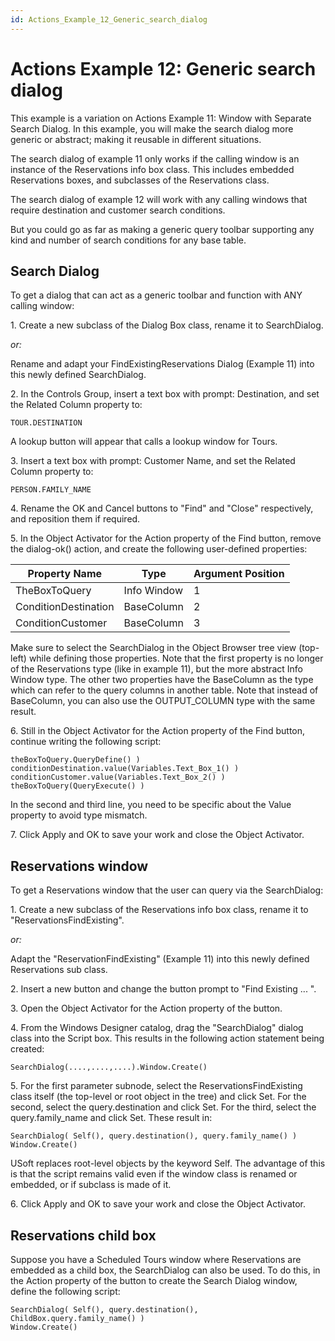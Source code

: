 ```yaml
---
id: Actions_Example_12_Generic_search_dialog
---
```


# Actions Example 12: Generic search dialog

This example is a variation on Actions Example 11: Window with Separate Search Dialog. In this example, you will make the search dialog more generic or abstract; making it reusable in different situations.

The search dialog of example 11 only works if the calling window is an instance of the Reservations info box class. This includes embedded Reservations boxes, and subclasses of the Reservations class.

The search dialog of example 12 will work with any calling windows that require destination and customer search conditions.

But you could go as far as making a generic query toolbar supporting any kind and number of search conditions for any base table.

## Search Dialog

To get a dialog that can act as a generic toolbar and function with ANY calling window:

1. Create a new subclass of the Dialog Box class, rename it to SearchDialog.

*or:*

Rename and adapt your FindExistingReservations Dialog (Example 11) into this newly defined SearchDialog.

2. In the Controls Group, insert a text box with prompt: Destination, and set the Related Column property to:

```
TOUR.DESTINATION
```

A lookup button will appear that calls a lookup window for Tours.

3. Insert a text box with prompt: Customer Name, and set the Related Column property to:

```
PERSON.FAMILY_NAME
```

4. Rename the OK and Cancel buttons to "Find" and "Close" respectively, and reposition them if required.

5. In the Object Activator for the Action property of the Find button, remove the dialog-ok() action, and create the following user-defined properties:

|**Property Name**|**Type**|**Argument Position**|
|--------|--------|--------|
|TheBoxToQuery|Info Window|1       |
|ConditionDestination|BaseColumn|2       |
|ConditionCustomer|BaseColumn|3       |



Make sure to select the SearchDialog in the Object Browser tree view (top-left) while defining those properties. Note that the first property is no longer of the Reservations type (like in example 11), but the more abstract Info Window type. The other two properties have the BaseColumn as the type which can refer to the query columns in another table. Note that instead of BaseColumn, you can also use the OUTPUT_COLUMN type with the same result.

6. Still in the Object Activator for the Action property of the Find button, continue writing the following script:

```
theBoxToQuery.QueryDefine() )
conditionDestination.value(Variables.Text_Box_1() )
conditionCustomer.value(Variables.Text_Box_2() )
theBoxToQuery(QueryExecute() )

```

In the second and third line, you need to be specific about the Value property to avoid type mismatch.

7. Click Apply and OK to save your work and close the Object Activator.

## Reservations window

To get a Reservations window that the user can query via the SearchDialog:

1. Create a new subclass of the Reservations info box class, rename it to "ReservationsFindExisting".

*or:*

Adapt the "ReservationFindExisting" (Example 11) into this newly defined Reservations sub class.

2. Insert a new button and change the button prompt to "Find Existing ... ".

3. Open the Object Activator for the Action property of the button.

4. From the Windows Designer catalog, drag the "SearchDialog" dialog class into the Script box. This results in the following action statement being created:

```
SearchDialog(....,....,....).Window.Create()
```

5. For the first parameter subnode, select the ReservationsFindExisting class itself (the top-level or root object in the tree) and click Set. For the second, select the query.destination and click Set. For the third, select the query.family_name and click Set. These result in:

```
SearchDialog( Self(), query.destination(), query.family_name() ) Window.Create()
```

USoft replaces root-level objects by the keyword Self. The advantage of this is that the script remains valid even if the window class is renamed or embedded, or if subclass is made of it.

6. Click Apply and OK to save your work and close the Object Activator.

## Reservations child box

Suppose you have a Scheduled Tours window where Reservations are embedded as a child box, the SearchDialog can also be used. To do this, in the Action property of the button to create the Search Dialog window, define the following script:

```
SearchDialog( Self(), query.destination(), ChildBox.query.family_name() )
Window.Create()

```